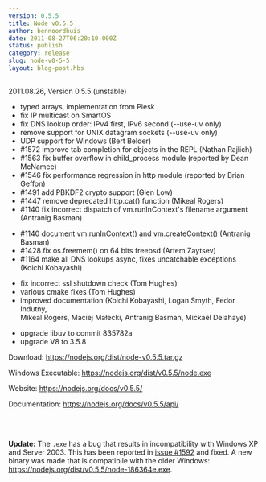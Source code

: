 ```yaml
---
version: 0.5.5
title: Node v0.5.5
author: bennoordhuis
date: 2011-08-27T06:20:10.000Z
status: publish
category: release
slug: node-v0-5-5
layout: blog-post.hbs
---
```


<p>2011.08.26, Version 0.5.5 (unstable)</p>
<ul>
<li>typed arrays, implementation from Plesk</li>
<li>fix IP multicast on SmartOS</li>
<li>fix DNS lookup order: IPv4 first, IPv6 second (--use-uv only)</li>
<li>remove support for UNIX datagram sockets (--use-uv only)</li>
<li>UDP support for Windows (Bert Belder)</li>
<li>#1572 improve tab completion for objects in the REPL (Nathan Rajlich)</li>
<li>#1563 fix buffer overflow in child_process module (reported by Dean McNamee)</li>
<li>#1546 fix performance regression in http module (reported by Brian Geffon)</li>
<li>#1491 add PBKDF2 crypto support (Glen Low)</li>
<li>#1447 remove deprecated http.cat() function (Mikeal Rogers)</li>
<li>#1140 fix incorrect dispatch of vm.runInContext's filename argument<br /></li>
  (Antranig Basman)</p></li>
<li>#1140 document vm.runInContext() and vm.createContext() (Antranig Basman)</li>
<li>#1428 fix os.freemem() on 64 bits freebsd (Artem Zaytsev)</li>
<li>#1164 make all DNS lookups async, fixes uncatchable exceptions<br /></li>
  (Koichi Kobayashi)</p></li>
<li>fix incorrect ssl shutdown check (Tom Hughes)</li>
<li>various cmake fixes (Tom Hughes)</li>
<li>improved documentation (Koichi Kobayashi, Logan Smyth, Fedor Indutny,<br /></li>
  Mikeal Rogers, Maciej Małecki, Antranig Basman, Mickaël Delahaye)</p></li>
<li>upgrade libuv to commit 835782a</li>
<li>upgrade V8 to 3.5.8</li>
</ul>
<p>Download: <a href="https://nodejs.org/dist/node-v0.5.5.tar.gz">https://nodejs.org/dist/node-v0.5.5.tar.gz</a></p>
<p>Windows Executable: <a href="https://nodejs.org/dist/v0.5.5/node.exe">https://nodejs.org/dist/v0.5.5/node.exe</a></p>
<p>Website: <a href="https://nodejs.org/docs/v0.5.5/">https://nodejs.org/docs/v0.5.5/</a></p>
<p>Documentation: <a href="https://nodejs.org/docs/v0.5.5/api/">https://nodejs.org/docs/v0.5.5/api/</a></p>
<br /><br />

<b>Update:</b> The <code>.exe</code> has a bug that results in incompatibility with Windows XP and Server 2003. This has been reported in <a href="https://github.com/joyent/node/issues/1592">issue #1592</a> and fixed. A new binary was made that is compatibile with the older Windows: <a href="https://nodejs.org/dist/v0.5.5/node-186364e.exe">https://nodejs.org/dist/v0.5.5/node-186364e.exe</a>.
